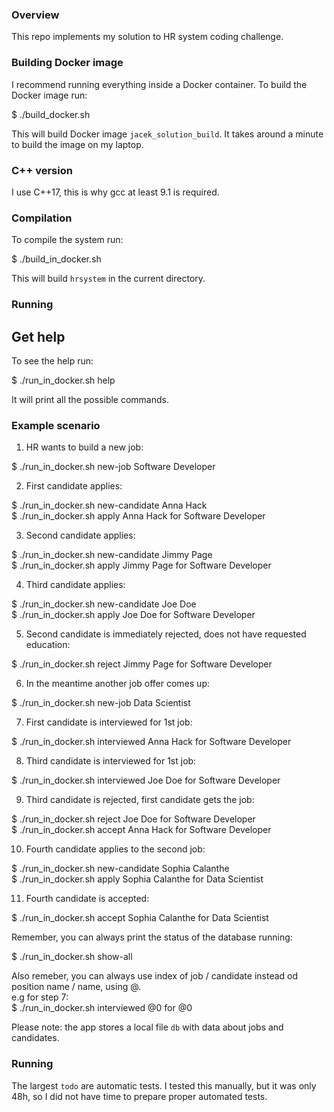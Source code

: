 
### Overview
This repo implements my solution to HR system coding challenge.


### Building Docker image
I recommend running everything inside a Docker container.
To build the Docker image run:

$ ./build_docker.sh

This will build Docker image `jacek_solution_build`.
It takes around a minute to build the image on my laptop.

### C++ version
I use C++17, this is why gcc at least 9.1 is required.


### Compilation
To compile the system run:

$ ./build_in_docker.sh

This will build `hrsystem` in the current directory.


### Running

Get help
------------------------
To see the help run:

$ ./run_in_docker.sh help

It will print all the possible commands.


### Example scenario

1. HR wants to build a new job: <br />

$ ./run_in_docker.sh new-job Software Developer <br />

2. First candidate applies: <br />

$ ./run_in_docker.sh new-candidate Anna Hack <br />
$ ./run_in_docker.sh apply Anna Hack for Software Developer <br />

3. Second candidate applies: <br />

$ ./run_in_docker.sh new-candidate Jimmy Page <br />
$ ./run_in_docker.sh apply Jimmy Page for Software Developer <br />

4. Third candidate applies: <br />

$ ./run_in_docker.sh new-candidate Joe Doe <br />
$ ./run_in_docker.sh apply Joe Doe for Software Developer <br />

5. Second candidate is immediately rejected, does not have requested education: <br />

$ ./run_in_docker.sh reject Jimmy Page for Software Developer <br />

6. In the meantime another job offer comes up: <br />

$ ./run_in_docker.sh new-job Data Scientist <br />

7. First candidate is interviewed for 1st job: <br />

$ ./run_in_docker.sh interviewed Anna Hack for Software Developer <br />

8. Third candidate is interviewed for 1st job: <br />

$ ./run_in_docker.sh interviewed Joe Doe for Software Developer <br />

9. Third candidate is rejected, first candidate gets the job: <br />

$ ./run_in_docker.sh reject Joe Doe for Software Developer <br />
$ ./run_in_docker.sh accept Anna Hack for Software Developer <br />

10. Fourth candidate applies to the second job: <br />

$ ./run_in_docker.sh new-candidate Sophia Calanthe <br />
$ ./run_in_docker.sh apply Sophia Calanthe for Data Scientist <br />

11. Fourth candidate is accepted: <br />

$ ./run_in_docker.sh accept Sophia Calanthe for Data Scientist <br />

Remember, you can always print the status of the database running: <br />

$ ./run_in_docker.sh show-all <br />

Also remeber, you can always use index of job / candidate instead od position name / name, using @. <br />
e.g for step 7: <br />
$ ./run_in_docker.sh interviewed @0 for @0 <br />


Please note: the app stores a local file `db` with data about jobs and candidates.


### Running
The largest `todo` are automatic tests.
I tested this manually, but it was only 48h, so I did not have time to prepare proper automated tests.


